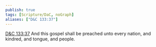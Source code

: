 ```yaml
---
publish: true
tags: [Scripture/DaC, noGraph]
aliases: ["D&C 133:37"]
---
```

[D&C 133:37](https://churchofjesuschrist.org/study/scriptures/dc-testament/dc/133?lang=eng&id=p37#p37) And this gospel shall be preached unto every nation, and kindred, and tongue, and people.
